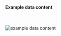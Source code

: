 <h4>Example data content</h4>
<br>

<img src="specialty-rx-pharmacy-organization-1.png" alt="example data content"/><br><br>